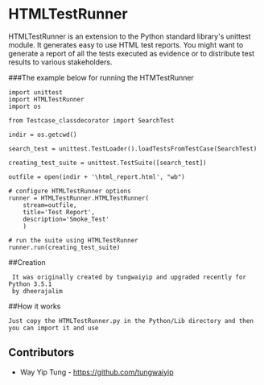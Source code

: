# HTMLTestRunner
HTMLTestRunner is an extension to the Python standard library's unittest module. It generates easy to use HTML test reports. You might want to generate a report of all the tests executed as evidence or to distribute test results to various stakeholders.


###The example below for running the HTMTestRunner

    import unittest
    import HTMLTestRunner
    import os

    from Testcase_classdecorator import SearchTest

    indir = os.getcwd()

    search_test = unittest.TestLoader().loadTestsFromTestCase(SearchTest)

    creating_test_suite = unittest.TestSuite([search_test])

    outfile = open(indir + '\html_report.html', "wb")

    # configure HTMLTestRunner options
    runner = HTMLTestRunner.HTMLTestRunner(
        stream=outfile,
        title='Test Report',
        description='Smoke_Test'
        )

    # run the suite using HTMLTestRunner
    runner.run(creating_test_suite)
    
  
##Creation
 
     It was originally created by tungwaiyip and upgraded recently for Python 3.5.1
     by dheerajalim
    
##How it works

    Just copy the HTMLTestRunner.py in the Python/Lib directory and then you can import it and use
    
## Contributors
- Way Yip Tung - https://github.com/tungwaiyip
